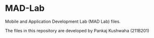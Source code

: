 # MAD-Lab
Mobile and Application Development Lab (MAD Lab) files.

The files in this repository are developed by Pankaj Kushwaha (211B201)
